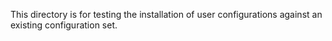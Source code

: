 This directory is for testing the installation of user configurations against an existing configuration set.

